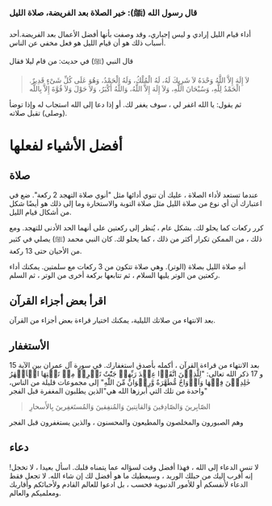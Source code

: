 ### **قال رسول الله (ﷺ): خير الصلاة بعد الفريضة، صلاة الليل**

أداء قيام الليل إرادي و ليس إجباري، وقد وصفت بأنها أفضل الأعمال بعد الفريضة.أحد أسباب ذلك هو أن قيام الليل هو فعل مخفي عن الناس.

قال النبي (ﷺ) في حديث: من قام ليلا فقال
> لاَ إِلَهَ إِلاَّ اللَّهُ وَحْدَهُ لاَ شَرِيكَ لَهُ، لَهُ الْمُلْكُ، وَلَهُ الْحَمْدُ، وَهُوَ عَلَى كُلِّ شَىْءٍ قَدِيرٌ‏.‏ الْحَمْدُ لِلَّهِ، وَسُبْحَانَ اللَّهِ، وَلاَ إِلَهَ إِلاَّ اللَّهُ، وَاللَّهُ أَكْبَرُ، وَلاَ حَوْلَ وَلاَ قُوَّةَ إِلاَّ بِاللَّه 

ثم يقول: يا الله اغفر لي ، سوف يغفر لك. أو إذا دعا إلى الله استجاب له وإذا توضأ (وصلى) تقبل صلاته.


# **أفضل الأشياء لفعلها** 
## صلاة

عندما تستعد لأداء الصلاة ، عليك أن تنوي أدائها مثل "أنوي صلاة التهجد 2 ركعة". ضع في اعتبارك أن أي نوع من صلاة الليل مثل صلاة التوبة والاستخارة وما إلى ذلك هو أيضًا شكل من أشكال قيام الليل.

كرر ركعات كما يحلو لك. بشكل عام ، يُنظر إلى ركعتين على أنهما الحد الأدنى للتهجد. ومع ذلك ، من الممكن تكرار أكثر من ذلك ، كما يحلو لك. كان النبي محمد (ﷺ) يصلي في كثير من الأحيان حتى 13 ركعة.

أنهِ صلاة الليل بصلاة (الوتر). وهي صلاة تتكون من 3 ركعات مع سلمتين. يمكنك أداء ركعتين من الوتر يليها السلام ، ثم تتابعها بركعة أخرى من الوتر ، ثم السلم.

## اقرأ بعض أجزاء القرآن
بعد الانتهاء من صلاتك الليلية،  يمكنك اختيار قراءة بعض أجزاء من القرآن.
 
## الأستغفار
بعد الانتهاء من قراءة القرآن ، أكمله بأصدق استغفارك. في سورة آل عمران بين الآية 15 و 17 ذكر الله تعالى: "لِلَّذِيۡنَ اتَّقَوۡا عِنۡدَ رَبِّهِمۡ جَنّٰتٌ تَجۡرِىۡ مِنۡ تَحۡتِهَا الۡاَنۡهٰرُ خٰلِدِيۡنَ فِيۡهَا وَاَزۡوَاجٌ مُّطَهَّرَةٌ وَّرِضۡوَانٌ مِّنَ اللّٰهِ" إلى مجموعات قليلة من الناس، واحدة من تلك التي أبرزها الله هي"الذين يطلبون المغفرة قبل الفجر"

> الصّابِرينَ وَالصّادِقينَ وَالقانِتينَ وَالمُنفِقينَ وَالمُستَغفِرينَ بِالأَسحارِ



وهم الصبورون والمخلصون والمطيعون والمحسنون ، والذين يستغفرون قبل الفجر



## دعاء

لا تنس الدعاء إلى الله ، فهذا أفضل وقت لسؤاله عما يتمناه قلبك. اسأل بعيدا ، لا تخجل! إنه أقرب إليك من حبلك الوريد ، وسيعطيك ما هو أفضل لك إن شاء الله.
لا تجعل فقط الدعاء لأنفسكم أو للأمور الدنيوية فحسب ، بل ادعوا للعالم القادم ولأحبائكم وأقاربك ومعلميكم والعالم.


